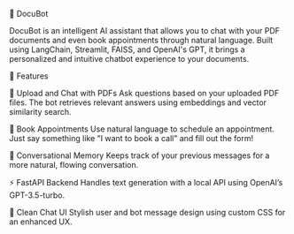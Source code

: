 🤖 DocuBot

DocuBot is an intelligent AI assistant that allows you to chat with your PDF documents and even book appointments through natural language. Built using LangChain, Streamlit, FAISS, and OpenAI's GPT, it brings a personalized and intuitive chatbot experience to your documents.


🚀 Features

📄 Upload and Chat with PDFs
Ask questions based on your uploaded PDF files. The bot retrieves relevant answers using embeddings and vector similarity search.

📅 Book Appointments
Use natural language to schedule an appointment. Just say something like "I want to book a call" and fill out the form!

💬 Conversational Memory
Keeps track of your previous messages for a more natural, flowing conversation.

⚡ FastAPI Backend
Handles text generation with a local API using OpenAI’s GPT-3.5-turbo.

🎨 Clean Chat UI
Stylish user and bot message design using custom CSS for an enhanced UX.


